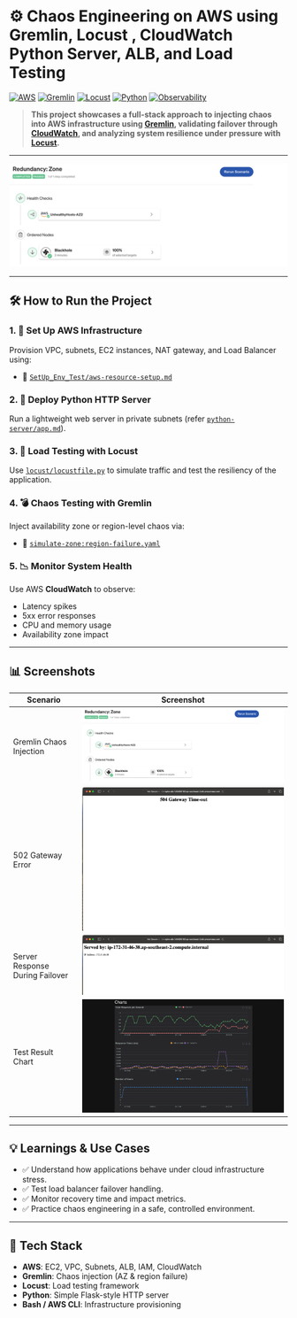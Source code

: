
# ⚙️ Chaos Engineering on AWS using Gremlin, Locust , CloudWatch Python Server, ALB, and Load Testing

[![AWS](https://img.shields.io/badge/AWS-Cloud-orange?logo=amazonaws)](https://aws.amazon.com/)
[![Gremlin](https://img.shields.io/badge/Chaos-Gremlin-blueviolet?logo=gremlin)](https://www.gremlin.com/)
[![Locust](https://img.shields.io/badge/Load%20Testing-Locust-6eaa3b?logo=python)](https://locust.io/)
[![Python](https://img.shields.io/badge/Python-Server-blue?logo=python)](https://www.python.org/)
[![Observability](https://img.shields.io/badge/Monitoring-CloudWatch-ffcc33?logo=amazonaws)](https://docs.aws.amazon.com/cloudwatch/)

> **This project showcases a full-stack approach to injecting chaos into AWS infrastructure using [Gremlin](https://www.gremlin.com/), validating failover through [CloudWatch](https://docs.aws.amazon.com/cloudwatch/), and analyzing system resilience under pressure with [Locust](https://locust.io/).**

---

![Gremlin Scenario](screenshots/GremlinScenario.png)

---



## 🛠️ How to Run the Project

### 1. 🧱 Set Up AWS Infrastructure
Provision VPC, subnets, EC2 instances, NAT gateway, and Load Balancer using:
- 📄 [`SetUp_Env_Test/aws-resource-setup.md`](SetUp_Env_Test/aws-resource-setup.md)

### 2. 🐍 Deploy Python HTTP Server
Run a lightweight web server in private subnets (refer [`python-server/app.md`](python-server/app.md)).

### 3. 🔁 Load Testing with Locust
Use [`locust/locustfile.py`](locust/locustfile.py) to simulate traffic and test the resiliency of the application.

### 4. 💣 Chaos Testing with Gremlin
Inject availability zone or region-level chaos via:
- 📄 [`simulate-zone:region-failure.yaml`](SetUp_Env_Test/simulate-zone:region-failure.yaml)

### 5. 📉 Monitor System Health
Use AWS **CloudWatch** to observe:
- Latency spikes
- 5xx error responses
- CPU and memory usage
- Availability zone impact

---

## 📊 Screenshots

| Scenario                          | Screenshot                              |
|----------------------------------|------------------------------------------|
| Gremlin Chaos Injection          | ![](screenshots/GremlinScenario.png)     |
| 502 Gateway Error                | ![](screenshots/502GatewayError.png)     |
| Server Response During Failover  | ![](screenshots/ServerResponse.png)      |
| Test Result Chart                | ![](locust/TestResultChart.png)     |

---

## 💡 Learnings & Use Cases

- ✅ Understand how applications behave under cloud infrastructure stress.
- ✅ Test load balancer failover handling.
- ✅ Monitor recovery time and impact metrics.
- ✅ Practice chaos engineering in a safe, controlled environment.

---

## 🧱 Tech Stack

- **AWS**: EC2, VPC, Subnets, ALB, IAM, CloudWatch
- **Gremlin**: Chaos injection (AZ & region failure)
- **Locust**: Load testing framework
- **Python**: Simple Flask-style HTTP server
- **Bash / AWS CLI**: Infrastructure provisioning





